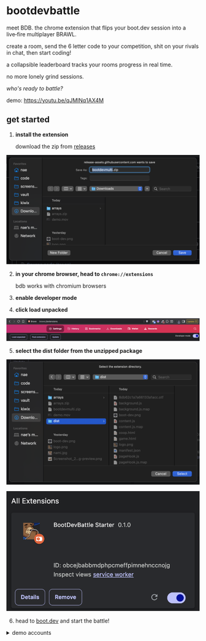 # bootdevbattle 
meet BDB. the chrome extension that flips your boot.dev session into a live‑fire multiplayer BRAWL.

create a room, send the 6 letter code to your competition, shit on your rivals in chat, then start coding! 

a collapsible leaderboard tracks your rooms progress in real time.

no more lonely grind sessions. 

*who's ready to battle?*

demo:  https://youtu.be/qJMlNq1AX4M

## get started
1. **install the extension**

    download the zip from [releases](https://github.com/Eqedos/BootDevMulti/releases)

![download](readme-images/download.png)

2. **in your chrome browser, head to `chrome://extensions`**

    bdb works with chromium browsers

3. **enable developer mode**

4. **click load unpacked**

![developer mode and load unpacked](readme-images/developermode-loadunpacked.png)

5. **select the dist folder from the unzipped package**

![select dist folder](readme-images/dist.png)

![extension loaded](readme-images/extension.png)

6. head to [boot.dev](https://boot.dev) and start the battle!

<details>
<summary>demo accounts</summary>

**emails:**
- example@example.com
- example2@example.com  
- example3@example.com
- example4@example.com

**password:**
12345

please don't abuse these 😊

</details>
